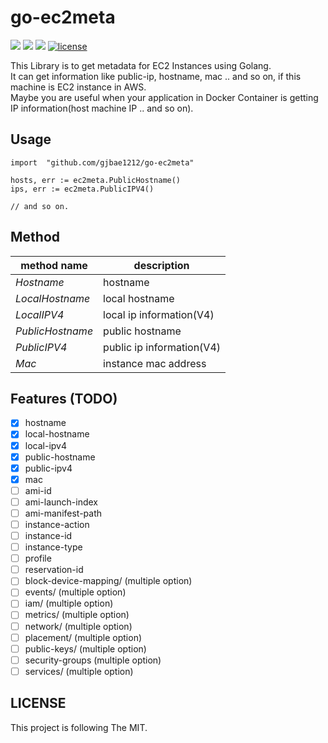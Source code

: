 # go-ec2meta
<p align="left"> 
<a href="https://hits.seeyoufarm.com"/><img src="https://hits.seeyoufarm.com/api/count/incr/badge.svg?url=https://github.com/gjbae1212/go-ec2meta"/></a>
<a href="https://goreportcard.com/report/github.com/gjbae1212/go-ec2meta"><img src="https://goreportcard.com/badge/github.com/gjbae1212/go-ec2meta"/></a>
<a href="https://godoc.org/github.com/gjbae1212/go-ec2meta"><img src="https://godoc.org/github.com/gjbae1212/go-ec2meta?status.svg"/></a>
<a href="/LICENSE"><img src="https://img.shields.io/badge/license-MIT-GREEN.svg" alt="license"/></a>
</p>

This Library is to get metadata for EC2 Instances using Golang.  
It can get information like public-ip, hostname, mac .. and so on, if this machine is EC2 instance in AWS.  
Maybe you are useful when your application in Docker Container is getting IP information(host machine IP .. and so on).  
## Usage
```golang
import  "github.com/gjbae1212/go-ec2meta"

hosts, err := ec2meta.PublicHostname()
ips, err := ec2meta.PublicIPV4()

// and so on.
```

## Method
| method name | description |
| ------------|-------------|
| *Hostname*  | hostname |
| *LocalHostname*  | local hostname |
| *LocalIPV4*  | local ip information(V4) |
| *PublicHostname*  | public hostname |
| *PublicIPV4*  | public ip information(V4) |
| *Mac*  | instance mac address |


## Features (TODO)
* [X] hostname 
* [X] local-hostname
* [X] local-ipv4
* [X] public-hostname
* [X] public-ipv4
* [X] mac
* [ ] ami-id
* [ ] ami-launch-index
* [ ] ami-manifest-path
* [ ] instance-action
* [ ] instance-id
* [ ] instance-type
* [ ] profile
* [ ] reservation-id
* [ ] block-device-mapping/ (multiple option)
* [ ] events/ (multiple option)
* [ ] iam/ (multiple option)
* [ ] metrics/ (multiple option)
* [ ] network/ (multiple option)
* [ ] placement/ (multiple option)
* [ ] public-keys/ (multiple option)
* [ ] security-groups (multiple option)
* [ ] services/ (multiple option)   
 
## LICENSE
This project is following The MIT.  
